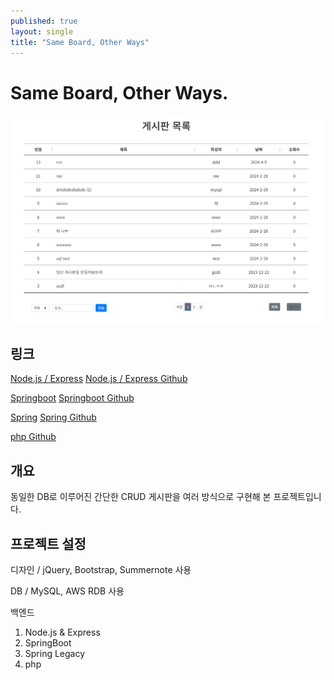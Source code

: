 ```yaml
---
published: true
layout: single
title: "Same Board, Other Ways"
---
```


# Same Board, Other Ways.


![Alt 게시판 화면 캡쳐](../assets/images/portcapture1.png)


링크
---
[Node.js / Express](http://3.34.240.139:3000/)
[Node.js / Express Github](https://github.com/romero9919/board_express)

[Springboot](http://3.34.240.139:8080/)
[Springboot Github](https://github.com/romero9919/board_spboot)

[Spring](http://3.34.240.139/spbbs/list?page=1)
[Spring Github](https://github.com/romero9919/spbbs)

[php Github](https://github.com/romero9919/board_php)


개요
---

동일한 DB로 이루어진 간단한 CRUD 게시판을 여러 방식으로 구현해 본 프로젝트입니다.


프로젝트 설정
---

디자인 / jQuery, Bootstrap, Summernote 사용

DB / MySQL, AWS RDB 사용

백엔드
1. Node.js & Express
2. SpringBoot
3. Spring Legacy
4. php
   
